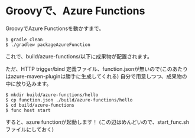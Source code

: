 Groovyで、Azure Functions
============================

GroovyでAzure Functionsを動かすまで。


    $ gradle clean
    $ ./gradlew packageAzureFunction

これで、build/azure-functions/以下に成果物が配置されます。

ただ、HTTP trigger/bind 定義ファイル、function.jsonが無いので(このあたりはazure-maven-pluginは勝手に生成してくれる)
自分で用意しつつ、成果物の中に放り込みます。

    $ mkdir build/azure-functions/hello
    $ cp function.json ./build/azure-functions/hello
    $ cd build/azure-functions
    $ func host start

すると、azure functionが起動します！
(この辺はめんどいので、start_func.shファイルにしておく)



